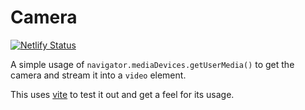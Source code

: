 # Camera

[![Netlify Status](https://api.netlify.com/api/v1/badges/5b69af74-b848-4e44-92b2-f064fa055366/deploy-status)](https://app.netlify.com/sites/brycehipp-cam/deploys)

A simple usage of `navigator.mediaDevices.getUserMedia()` to get the camera and stream it into a `video` element.

This uses [vite](https://github.com/vitejs/vite) to test it out and get a feel for its usage.
